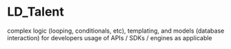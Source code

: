 # LD_Talent
complex logic (looping, conditionals, etc), templating, and models (database interaction) for developers usage of APIs / SDKs / engines as applicable
